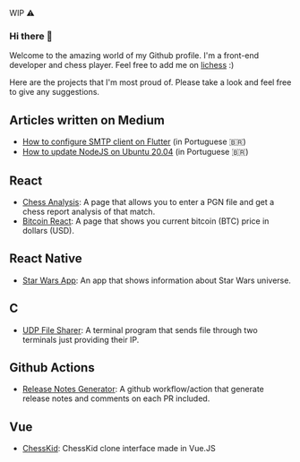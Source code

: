 WIP :warning:

### Hi there 👋

Welcome to the amazing world of my Github profile. I'm a front-end developer and chess player. Feel free to add me on [lichess](https://lichess.org/@/paulo9mv) :)

Here are the projects that I'm most proud of. Please take a look and feel free to give any suggestions.

## Articles written on Medium
- [How to configure SMTP client on Flutter](https://medium.com/flutter-comunidade-br/como-configurar-um-servidor-smtp-e-enviar-e-mails-com-flutter-7ce33c2d068b) (in Portuguese :brazil:)
- [How to update NodeJS on Ubuntu 20.04](https://paulo9mv.medium.com/como-atualizar-o-nodejs-no-ubuntu-20-04-utilizando-nvm-5f2bb0a43e62) (in Portuguese :brazil:)


## React

- [Chess Analysis](https://github.com/paulo9mv/chess): A page that allows you to enter a PGN file and get a chess report analysis of that match.
- [Bitcoin React](https://github.com/paulo9mv/bitcoin_react): A page that shows you current bitcoin (BTC) price in dollars (USD).

## React Native
- [Star Wars App](https://github.com/paulo9mv/starwars): An app that shows information about Star Wars universe.

## C
- [UDP File Sharer](https://github.com/paulo9mv/UDP-File-Sharer-C): A terminal program that sends file through two terminals just providing their IP.

## Github Actions
- [Release Notes Generator](https://github.com/paulo9mv/release-notes): A github workflow/action that generate release notes and comments on each PR included.

## Vue
- [ChessKid](https://github.com/paulo9mv/vue): ChessKid clone interface made in Vue.JS


<!--
**paulo9mv/paulo9mv** is a ✨ _special_ ✨ repository because its `README.md` (this file) appears on your GitHub profile.

Here are some ideas to get you started:

- 🔭 I’m currently working on ...
- 🌱 I’m currently learning ...
- 👯 I’m looking to collaborate on ...
- 🤔 I’m looking for help with ...
- 💬 Ask me about ...
- 📫 How to reach me: ...
- 😄 Pronouns: ...
- ⚡ Fun fact: ...
-->
